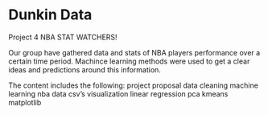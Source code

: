 # Dunkin Data
Project 4
NBA STAT WATCHERS!

Our group have gathered data and stats of NBA players performance over a certain time period. Machince learning methods were used to get a clear ideas and predictions around this information.

The content includes the following:
project proposal 
data cleaning
machine learning 
nba data csv’s
visualization
linear regression
pca
kmeans
matplotlib

